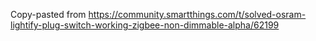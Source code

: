 Copy-pasted from https://community.smartthings.com/t/solved-osram-lightify-plug-switch-working-zigbee-non-dimmable-alpha/62199
